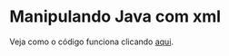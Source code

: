 # Manipulando Java com xml


Veja como o código funciona clicando [aqui](https://dev-matuto.com/post/19).
